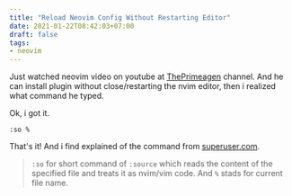 ```yaml
---
title: "Reload Neovim Config Without Restarting Editor"
date: 2021-01-22T08:42:03+07:00
draft: false
tags:
- neovim
---
```


Just watched neovim video on youtube at [ThePrimeagen](https://www.youtube.com/channel/UC8ENHE5xdFSwx71u3fDH5Xw) channel. And he can install plugin without close/restarting the nvim editor, then i realized what command he typed.

Ok, i got it.

```
:so %
```

That's it!
And i find explained of the command from [superuser.com](https://superuser.com/questions/132029/how-do-you-reload-your-vimrc-file-without-restarting-vim).

>`:so` for short command of `:source` which reads the content of the specified file and treats it as nvim/vim code. And `%` stads for current file name.